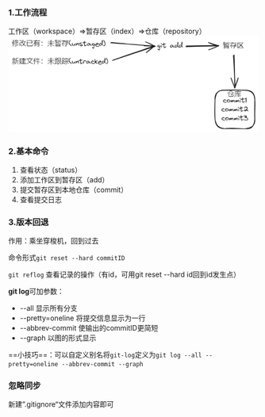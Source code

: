 ### 1.工作流程

工作区（workspace）⇒暂存区（index）⇒仓库（repository）
![image-20231210130054808](./Imges/2.8.2Git基本操作/image-20231210130054808.png)

### 2.基本命令

1. 查看状态（status）
2. 添加工作区到暂存区（add）
3. 提交暂存区到本地仓库（commit）
4. 查看提交日志

### 3.版本回退

作用：乘坐穿梭机，回到过去

命令形式`git reset --hard commitID`

`git reflog` 查看记录的操作（有id，可用git reset --hard id回到id发生点）

**git log**可加参数：

* --all   显示所有分支
* --pretty=oneline   将提交信息显示为一行
* --abbrev-commit    使输出的commitID更简短
* --graph    以图的形式显示

==小技巧==：可以自定义别名将`git-log`定义为`git log --all --pretty=oneline --abbrev-commit --graph`

### 忽略同步

新建”.gitignore“文件添加内容即可

